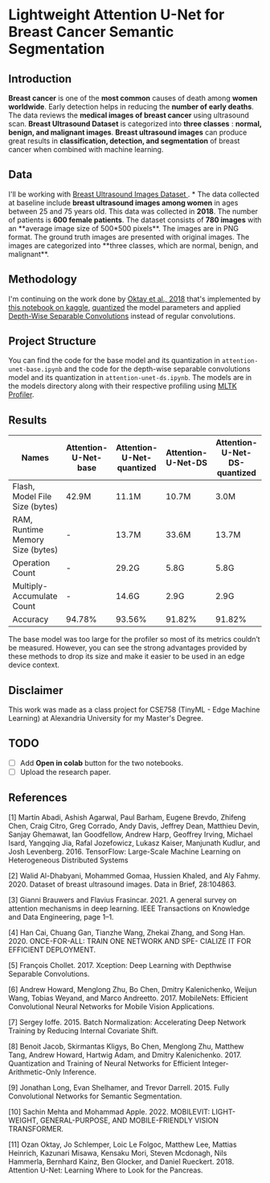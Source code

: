 # Lightweight Attention U-Net for Breast Cancer Semantic Segmentation

## Introduction

**Breast cancer** is one of the **most common** causes of death among **women worldwide**. Early detection helps in reducing the **number of early deaths**. The data reviews the **medical images of breast cancer** using ultrasound scan. **Breast Ultrasound Dataset** is categorized into **three classes** $:$ **normal, benign, and malignant images**. **Breast ultrasound images** can produce great results in **classification, detection, and segmentation** of breast cancer when combined with machine learning.

## Data

I'll be working with [Breast Ultrasound Images Dataset
](https://www.kaggle.com/datasets/aryashah2k/breast-ultrasound-images-dataset). * The data collected at baseline include **breast ultrasound images among women** in ages between 25 and 75 years old. This data was collected in **2018**. The number of patients is **600 female patients**. The dataset consists of **780 images** with an \*\*average image size of 500*500 pixels**. The images are in PNG format. The ground truth images are presented with original images. The images are categorized into **three classes, which are normal, benign, and malignant\*\*.

## Methodology

I'm continuing on the work done by [Oktay et al., 2018](https://arxiv.org/pdf/1804.03999.pdf) that's implemented by [this notebook on kaggle](https://www.kaggle.com/code/utkarshsaxenadn/breast-cancer-image-segmentation-attention-unet), [quantized](https://medium.com/codex/quantization-tutorial-in-tensorflow-to-optimize-a-ml-model-like-a-pro-cadf811482d9) the model parameters and applied [Depth-Wise Separable Convolutions](https://towardsdatascience.com/a-basic-introduction-to-separable-convolutions-b99ec3102728) instead of regular convolutions.

## Project Structure

You can find the code for the base model and its quantization in `attention-unet-base.ipynb` and the code for the depth-wise separable convolutions model and its quantization in `attention-unet-ds.ipynb`. The models are in the models directory along with their respective profiling using [MLTK Profiler](https://siliconlabs.github.io/mltk/docs/guides/model_profiler_utility.html).

## Results

| Names                            | Attention-U-Net-base | Attention-U-Net-quantized | Attention-U-Net-DS | Attention-U-Net-DS-quantized |
| -------------------------------- | -------------------- | ------------------------- | ------------------ | ---------------------------- |
| Flash, Model File Size (bytes)   | 42.9M                | 11.1M                     | 10.7M              | 3.0M                         |
| RAM, Runtime Memory Size (bytes) | -                    | 13.7M                     | 33.6M              | 13.7M                        |
| Operation Count                  | -                    | 29.2G                     | 5.8G               | 5.8G                         |
| Multiply-Accumulate Count        | -                    | 14.6G                     | 2.9G               | 2.9G                         |
| Accuracy                         | 94.78%               | 93.56%                    | 91.82%             | 91.82%                       |

The base model was too large for the profiler so most of
its metrics couldn’t be measured. However, you can see the strong advantages provided by these
methods to drop its size and make it easier to be used in an edge device context.

## Disclaimer

This work was made as a class project for CSE758 (TinyML - Edge Machine Learning) at Alexandria University for my Master's Degree.

## TODO

- [ ] Add **Open in colab** button for the two notebooks.
- [ ] Upload the research paper.

## References

[1]
Martín Abadi, Ashish Agarwal, Paul Barham, Eugene Brevdo, Zhifeng Chen, Craig Citro, Greg
Corrado, Andy Davis, Jeffrey Dean, Matthieu Devin, Sanjay Ghemawat, Ian Goodfellow, Andrew
Harp, Geoffrey Irving, Michael Isard, Yangqing Jia, Rafal Jozefowicz, Lukasz Kaiser, Manjunath
Kudlur, and Josh Levenberg. 2016. TensorFlow: Large-Scale Machine Learning on Heterogeneous
Distributed Systems

[2]
Walid Al-Dhabyani, Mohammed Gomaa, Hussien Khaled, and Aly Fahmy. 2020. Dataset of breast
ultrasound images. Data in Brief, 28:104863.

[3] Gianni Brauwers and Flavius Frasincar. 2021. A general survey on attention mechanisms in deep
learning. IEEE Transactions on Knowledge and Data Engineering, page 1–1.

[4] Han Cai, Chuang Gan, Tianzhe Wang, Zhekai Zhang, and Song Han. 2020. ONCE-FOR-ALL: TRAIN
ONE NETWORK AND SPE- CIALIZE IT FOR EFFICIENT DEPLOYMENT.

[5] François Chollet. 2017. Xception: Deep Learning with Depthwise Separable Convolutions.

[6] Andrew Howard, Menglong Zhu, Bo Chen, Dmitry Kalenichenko, Weijun Wang, Tobias Weyand,
and Marco Andreetto. 2017. MobileNets: Efficient Convolutional Neural Networks for Mobile
Vision Applications.

[7] Sergey Ioffe. 2015. Batch Normalization: Accelerating Deep Network Training by Reducing Internal
Covariate Shift.

[8] Benoit Jacob, Skirmantas Kligys, Bo Chen, Menglong Zhu, Matthew Tang, Andrew Howard, Hartwig
Adam, and Dmitry Kalenichenko. 2017. Quantization and Training of Neural Networks for
Efficient Integer-Arithmetic-Only Inference.

[9] Jonathan Long, Evan Shelhamer, and Trevor Darrell. 2015. Fully Convolutional Networks for
Semantic Segmentation.

[10] Sachin Mehta and Mohammad Apple. 2022. MOBILEVIT: LIGHT-WEIGHT, GENERAL-PURPOSE,
AND MOBILE-FRIENDLY VISION TRANSFORMER.

[11] Ozan Oktay, Jo Schlemper, Loic Le Folgoc, Matthew Lee, Mattias Heinrich, Kazunari Misawa,
Kensaku Mori, Steven Mcdonagh, Nils Hammerla, Bernhard Kainz, Ben Glocker, and Daniel
Rueckert. 2018. Attention U-Net: Learning Where to Look for the Pancreas.
